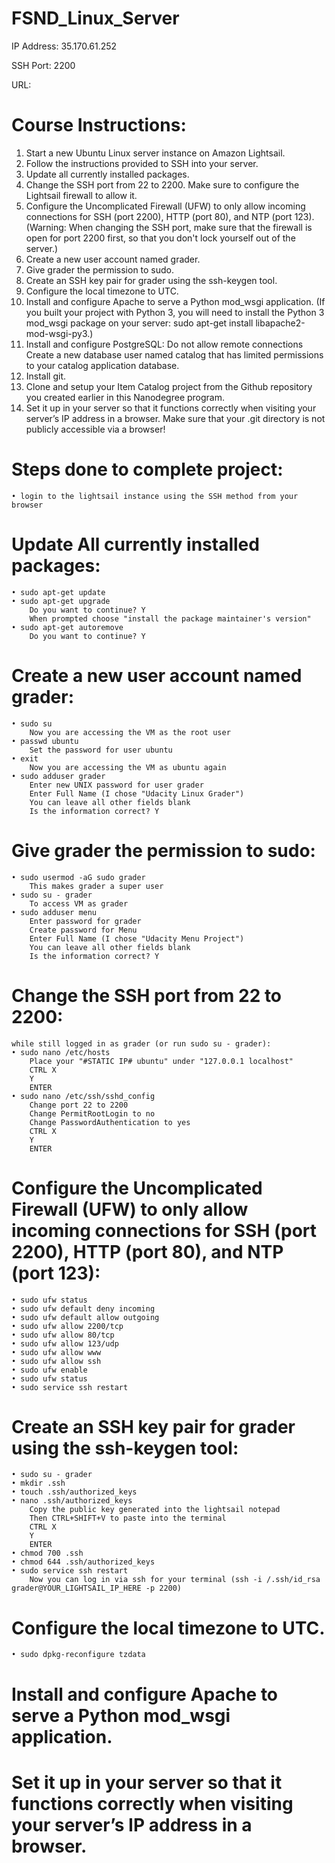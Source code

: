 # FSND_Linux_Server
IP Address: 35.170.61.252

SSH Port: 2200

URL: 

# Course Instructions:
1. Start a new Ubuntu Linux server instance on Amazon Lightsail.
2. Follow the instructions provided to SSH into your server.
3. Update all currently installed packages.
4. Change the SSH port from 22 to 2200. Make sure to configure the Lightsail firewall to allow it.
5. Configure the Uncomplicated Firewall (UFW) to only allow incoming connections for SSH (port 2200), HTTP (port 80), and NTP (port    123). (Warning: When changing the SSH port, make sure that the firewall is open for port 2200 first, so that you don't lock yourself out of the server.)
6. Create a new user account named grader.
7. Give grader the permission to sudo.
8. Create an SSH key pair for grader using the ssh-keygen tool.
9. Configure the local timezone to UTC.
10. Install and configure Apache to serve a Python mod_wsgi application. (If you built your project with Python 3, you will need to install the Python 3 mod_wsgi package on your server: sudo apt-get install libapache2-mod-wsgi-py3.)
11. Install and configure PostgreSQL: 
    Do not allow remote connections
    Create a new database user named catalog that has limited permissions to your catalog application database.
12. Install git.
13. Clone and setup your Item Catalog project from the Github repository you created earlier in this Nanodegree program.
14. Set it up in your server so that it functions correctly when visiting your server’s IP address in a browser. Make sure that your .git directory is not publicly accessible via a browser!

# Steps done to complete project:
	• login to the lightsail instance using the SSH method from your browser

# Update All currently installed packages:
	• sudo apt-get update
	• sudo apt-get upgrade 
		Do you want to continue? Y
		When prompted choose "install the package maintainer's version"
	• sudo apt-get autoremove 
		Do you want to continue? Y

# Create a new user account named grader:
	• sudo su
		Now you are accessing the VM as the root user
	• passwd ubuntu 
		Set the password for user ubuntu
	• exit
		Now you are accessing the VM as ubuntu again
	• sudo adduser grader
		Enter new UNIX password for user grader
		Enter Full Name (I chose "Udacity Linux Grader")
		You can leave all other fields blank
		Is the information correct? Y

# Give grader the permission to sudo:
	• sudo usermod -aG sudo grader 
		This makes grader a super user
	• sudo su - grader
		To access VM as grader
	• sudo adduser menu
		Enter password for grader
		Create password for Menu
		Enter Full Name (I chose "Udacity Menu Project")
		You can leave all other fields blank
		Is the information correct? Y
	
# Change the SSH port from 22 to 2200:
   	while still logged in as grader (or run sudo su - grader):
	• sudo nano /etc/hosts 
		Place your "#STATIC IP# ubuntu" under "127.0.0.1 localhost"
		CTRL X
		Y
		ENTER
	• sudo nano /etc/ssh/sshd_config 
		Change port 22 to 2200
		Change PermitRootLogin to no
		Change PasswordAuthentication to yes
		CTRL X
		Y
		ENTER

# Configure the Uncomplicated Firewall (UFW) to only allow incoming connections for SSH (port 2200), HTTP (port 80), and NTP (port 123):

	• sudo ufw status
	• sudo ufw default deny incoming
	• sudo ufw default allow outgoing
	• sudo ufw allow 2200/tcp
	• sudo ufw allow 80/tcp
	• sudo ufw allow 123/udp
	• sudo ufw allow www
	• sudo ufw allow ssh
	• sudo ufw enable
	• sudo ufw status
	• sudo service ssh restart

# Create an SSH key pair for grader using the ssh-keygen tool:
	• sudo su - grader
	• mkdir .ssh
	• touch .ssh/authorized_keys
	• nano .ssh/authorized_keys
		Copy the public key generated into the lightsail notepad
		Then CTRL+SHIFT+V to paste into the terminal
		CTRL X
		Y
		ENTER
	• chmod 700 .ssh
	• chmod 644 .ssh/authorized_keys
	• sudo service ssh restart
		Now you can log in via ssh for your terminal (ssh -i /.ssh/id_rsa grader@YOUR_LIGHTSAIL_IP_HERE -p 2200)	

# Configure the local timezone to UTC.

	• sudo dpkg-reconfigure tzdata

# Install and configure Apache to serve a Python mod_wsgi application.

# Set it up in your server so that it functions correctly when visiting your server’s IP address in a browser.
